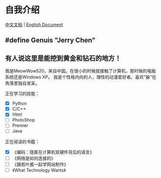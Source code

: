 # 自我介绍

[中文文档](./Readme_CN.md) | [English Document](./Readme.md)

## #define Genuis "Jerry Chen"
## 有人说这里是能挖到黄金和钻石的地方！

我是MeowWow520，来自中国。在很小的时候就接触了计算机，那时候的电脑系统还是Windows XP。
我是个性格内向的人，理性的动漫爱好者。喜欢"躲"在角落里独自发呆。

正在学习的技能：
- [x] Python
- [x] C/C++
- [x] Html
- [ ] PhotoShop
- [ ] Premier 
- [ ] Java

正在阅读的书籍：
- [x] 《编码：隐匿在计算机软硬件背后的语言》
- [ ] 《网络是如何连接的》
- [ ] 《跟若叶酱一起学网站制作》
- [ ] 《What Technology Wants》
